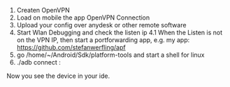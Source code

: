 1. Createn OpenVPN
2. Load on mobile the app OpenVPN Connection
3. Upload your config over anydesk or other remote software
4. Start Wlan Debugging and check the listen ip
4.1 When the Listen is not on the VPN IP, then start a portforwarding app, e.g. my app: https://github.com/stefanwerfling/apf
5. go /home/~/Android/Sdk/platform-tools and start a shell for linux
6. ./adb connect <vpn ip>:<listen port>
  
  Now you see the device in your ide.
